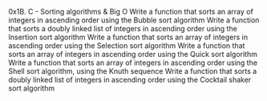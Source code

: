 0x1B. C - Sorting algorithms & Big O
Write a function that sorts an array of integers in ascending order using the Bubble sort algorithm
Write a function that sorts a doubly linked list of integers in ascending order using the Insertion sort algorithm
Write a function that sorts an array of integers in ascending order using the Selection sort algorithm
Write a function that sorts an array of integers in ascending order using the Quick sort algorithm
Write a function that sorts an array of integers in ascending order using the Shell sort algorithm, using the Knuth sequence
Write a function that sorts a doubly linked list of integers in ascending order using the Cocktail shaker sort algorithm
